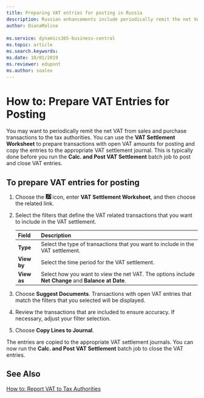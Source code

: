 ```yaml
---
title: Preparing VAT entries for posting in Russia
description: Russian enhancements include periodically remit the net VAT from sales and purchase transactions to the tax authorities.
author: DianaMalina

ms.service: dynamics365-business-central
ms.topic: article
ms.search.keywords:
ms.date: 10/01/2019
ms.reviewer: edupont
ms.author: soalex
---
```


# How to: Prepare VAT Entries for Posting

You may want to periodically remit the net VAT from sales and purchase transactions to the tax authorities. You can use the **VAT Settlement Worksheet** to prepare transactions with open VAT amounts for posting and copy the entries to the appropriate VAT settlement journal. This is typically done before you run the **Calc. and Post VAT Settlement** batch job to post and close VAT entries.

## To prepare VAT entries for posting

1. Choose the ![Lightbulb that opens the Tell Me feature](../../media/ui-search/search_small.png "Tell me what you want to do") icon, enter **VAT Settlement Worksheet**, and then choose the related link.

2. Select the filters that define the VAT related transactions that you want to include in the VAT settlement.

   | Field       | Description                                                  |
   | :---------- | :----------------------------------------------------------- |
   | **Type**    | Select the type of transactions that you want to include in the VAT settlement. |
   | **View by** | Select the time period for the VAT settlement.               |
   | **View as** | Select how you want to view the net VAT. The options include **Net Change** and **Balance at Date**. |

3. Choose **Suggest Documents**. Transactions with open VAT entries that match the filters that you selected will be displayed.

4. Review the transactions that are included to ensure accuracy. If necessary, adjust your filter selection.

5. Choose **Copy Lines to Journal**.

The entries are copied to the appropriate VAT settlement journals. You can now run the **Calc. and Post VAT Settlement** batch job to close the VAT entries.

## See Also

[How to: Report VAT to Tax Authorities](../../finance-how-report-vat.md)  
